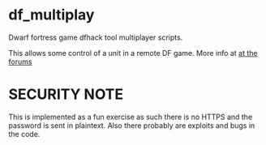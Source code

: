 # df_multiplay
Dwarf fortress game dfhack tool multiplayer scripts.

This allows some control of a unit in a remote DF game. More info at [at the forums](http://www.bay12forums.com/smf/index.php?topic=165168.0)

# SECURITY NOTE

This is implemented as a fun exercise as such there is no HTTPS and the password is sent in plaintext. Also there probably are exploits and bugs in the code.
